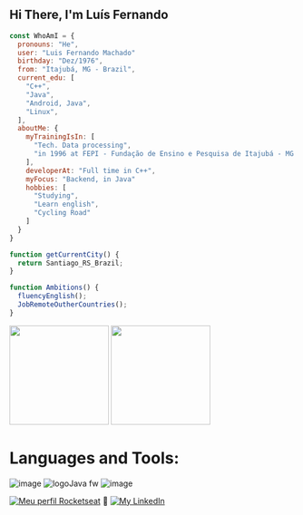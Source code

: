 ## Hi There, I'm Luís Fernando

```js
const WhoAmI = {
  pronouns: "He",
  user: "Luis Fernando Machado"
  birthday: "Dez/1976",
  from: "Itajubá, MG - Brazil",
  current_edu: [
    "C++",
    "Java",
    "Android, Java",
    "Linux",
  ],
  aboutMe: {
    myTrainingIsIn: [
      "Tech. Data processing",
      "in 1996 at FEPI - Fundação de Ensino e Pesquisa de Itajubá - MG / Brazil"
    ],
    developerAt: "Full time in C++",
    myFocus: "Backend, in Java"
    hobbies: [
      "Studying",
      "Learn english",
      "Cycling Road"
    ]    
  }
}

function getCurrentCity() {
  return Santiago_RS_Brazil;
}

function Ambitions() {
  fluencyEnglish();
  JobRemoteOutherCountries();
}
```
<div>
  <img height="175em" src="https://github-readme-stats.vercel.app/api/?username=luisfernandomgrs&show_icons=true&theme=dark&include_all_commits=true&count_private=true"/>
  <img height="175em" src="https://github-readme-stats.vercel.app/api/top-langs/?username=luisfernandomgrs&layout=compact&langs_count=7&theme=dark"/>
</div>

# Languages and Tools:
![image](https://user-images.githubusercontent.com/72364037/138801196-7d8d12bc-af5c-4481-a886-dd2136c479bd.png)
![logoJava fw](https://user-images.githubusercontent.com/72364037/154889952-4bc8052d-e21c-4128-a39f-604e37380112.png) 
![image](https://github.com/luisfernandomgrs/luisfernandomgrs/assets/72364037/2fb6c304-3805-46a9-a24e-75d586630db1)



[![Meu perfil Rocketseat](https://img.shields.io/badge/Meu%20Perfil-Rocketseat-brightgreen)](https://app.rocketseat.com.br/me/luis-fernando-m-04781)<spacer type="horizontal" width="100" height="100"> 📎 </spacer>[![My LinkedIn](https://img.shields.io/badge/JOB's-LinkedIn-informational)](https://www.linkedin.com/in/luis-fernando-machado-1472aa1b9/)

<!--
**luisfernandomgrs/luisfernandomgrs** is a ✨ _special_ ✨ repository because its `README.md` (this file) appears on your GitHub profile.

Icons from: https://icons8.com/icons/set/aws

Here are some ideas to get you started:

- 🔭 I’m currently working on ...
- 🌱 I’m currently learning ...
- 👯 I’m looking to collaborate on ...
- 🤔 I’m looking for help with ...
- 💬 Ask me about ...
- 📫 How to reach me: ...
- 😄 Pronouns: ...
- ⚡ Fun fact: ...
-->
